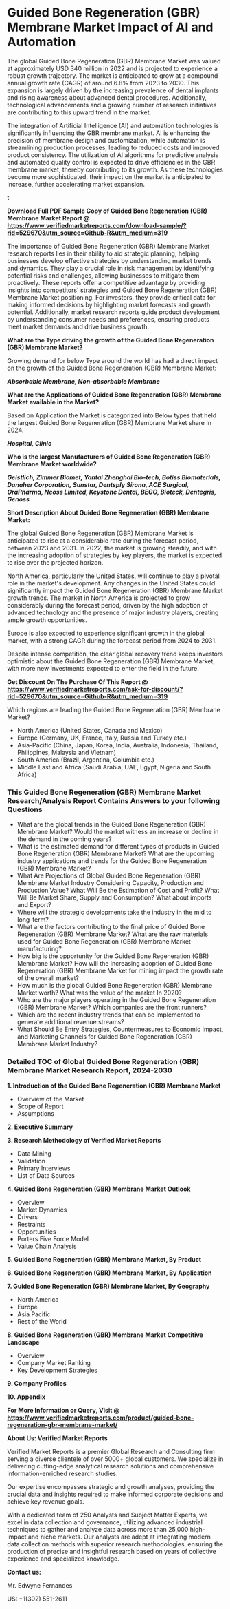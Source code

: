 <meta name="title" content="Global Guided Bone Regeneration (GBR) Membrane Market Impact of AI and Automation"><meta name="description" content="The global Guided Bone Regeneration (GBR) Membrane Market was valued at approximately USD 340 million in 2022 and is projected to experience a robust growth trajectory"><meta name="title" content="Guided Bone Regeneration (GBR) Membrane Market Size, Share, Scope, Trends, Growth, Opportunities, Analysis, Forecast"><h1>Guided Bone Regeneration (GBR) Membrane Market Impact of AI and Automation</h1><p>The global Guided Bone Regeneration (GBR) Membrane Market was valued at approximately USD 340 million in 2022 and is projected to experience a robust growth trajectory. The market is anticipated to grow at a compound annual growth rate (CAGR) of around 6.8% from 2023 to 2030. This expansion is largely driven by the increasing prevalence of dental implants and rising awareness about advanced dental procedures. Additionally, technological advancements and a growing number of research initiatives are contributing to this upward trend in the market.</p><p>The integration of Artificial Intelligence (AI) and automation technologies is significantly influencing the GBR membrane market. AI is enhancing the precision of membrane design and customization, while automation is streamlining production processes, leading to reduced costs and improved product consistency. The utilization of AI algorithms for predictive analysis and automated quality control is expected to drive efficiencies in the GBR membrane market, thereby contributing to its growth. As these technologies become more sophisticated, their impact on the market is anticipated to increase, further accelerating market expansion.</p>t</p><p id="" class=""><strong>Download Full PDF Sample Copy of Guided Bone Regeneration (GBR) Membrane Market Report @ <a href="https://www.verifiedmarketreports.com/download-sample/?rid=529670&utm_source=Github-R&utm_medium=319" target="_blank">https://www.verifiedmarketreports.com/download-sample/?rid=529670&utm_source=Github-R&utm_medium=319</a></strong></p><p>The importance of&nbsp;Guided Bone Regeneration (GBR) Membrane Market research reports lies in their ability to aid strategic planning, helping businesses develop effective strategies by understanding market trends and dynamics. They play a crucial role in risk management by identifying potential risks and challenges, allowing businesses to mitigate them proactively. These reports offer a competitive advantage by providing insights into competitors' strategies and Guided Bone Regeneration (GBR) Membrane Market positioning. For investors, they provide critical data for making informed decisions by highlighting market forecasts and growth potential. Additionally, market research reports guide product development by understanding consumer needs and preferences, ensuring products meet market demands and drive business growth.</p><p><strong>What are the&nbsp;Type driving the growth of the Guided Bone Regeneration (GBR) Membrane Market?</strong></p><p id="" class="">Growing demand for below Type around the world has had a direct impact on the growth of the Guided Bone Regeneration (GBR) Membrane Market:</p><em><strong>Absorbable Membrane, Non-absorbable Membrane</strong></em></p><strong>What are the&nbsp;Applications&nbsp;of Guided Bone Regeneration (GBR) Membrane Market available in the Market?</strong></p><p id="" class="">Based on Application the Market is categorized into Below types that held the largest Guided Bone Regeneration (GBR) Membrane Market share In 2024.</p><em><strong>Hospital, Clinic</strong></em></p><strong>Who is the largest Manufacturers of Guided Bone Regeneration (GBR) Membrane Market worldwide?</strong></p><p><em><strong>Geistlich, Zimmer Biomet, Yantai Zhenghai Bio-tech, Botiss Biomaterials, Danaher Corporation, Sunstar, Dentsply Sirona, ACE Surgical, OraPharma, Neoss Limited, Keystone Dental, BEGO, Bioteck, Dentegris, Genoss</strong></em></p><p id="" class=""><strong>Short Description About Guided Bone Regeneration (GBR) Membrane Market:</strong></p><p>The global Guided Bone Regeneration (GBR) Membrane Market is anticipated to rise at a considerable rate during the forecast period, between 2023 and 2031. In 2022, the market is growing steadily, and with the increasing adoption of strategies by key players, the market is expected to rise over the projected horizon.</p><p>North America, particularly the United States, will continue to play a pivotal role in the market's development. Any changes in the United States could significantly impact the Guided Bone Regeneration (GBR) Membrane Market growth trends. The market in North America is projected to grow considerably during the forecast period, driven by the high adoption of advanced technology and the presence of major industry players, creating ample growth opportunities.</p><p>Europe is also expected to experience significant growth in the global market, with a strong CAGR during the forecast period from 2024 to 2031.</p><p>Despite intense competition, the clear global recovery trend keeps investors optimistic about the Guided Bone Regeneration (GBR) Membrane Market, with more new investments expected to enter the field in the future.</p><p id="" class=""><strong>Get Discount On The Purchase Of This Report @ <a href="https://www.verifiedmarketreports.com/ask-for-discount/?rid=529670&utm_source=Github-R&utm_medium=319" target="_blank">https://www.verifiedmarketreports.com/ask-for-discount/?rid=529670&utm_source=Github-R&utm_medium=319</a></strong></p>Which regions are leading the Guided Bone Regeneration (GBR) Membrane Market?</p><ul><li>North America (United States, Canada and Mexico)</li><li>Europe (Germany, UK, France, Italy, Russia and Turkey etc.)</li><li>Asia-Pacific (China, Japan, Korea, India, Australia, Indonesia, Thailand, Philippines, Malaysia and Vietnam)</li><li>South America (Brazil, Argentina, Columbia etc.)</li><li>Middle East and Africa (Saudi Arabia, UAE, Egypt, Nigeria and South Africa)</li></ul><h3 id="" class="">This Guided Bone Regeneration (GBR) Membrane Market Research/Analysis Report Contains Answers to your following Questions</h3><ul><li>What are the global trends in the Guided Bone Regeneration (GBR) Membrane Market? Would the market witness an increase or decline in the demand in the coming years?</li><li>What is the estimated demand for different types of products in Guided Bone Regeneration (GBR) Membrane Market? What are the upcoming industry applications and trends for the Guided Bone Regeneration (GBR) Membrane Market?</li><li>What Are Projections of Global Guided Bone Regeneration (GBR) Membrane Market Industry Considering Capacity, Production and Production Value? What Will Be the Estimation of Cost and Profit? What Will Be Market Share, Supply and Consumption? What about imports and Export?</li><li>Where will the strategic developments take the industry in the mid to long-term?</li><li>What are the factors contributing to the final price of Guided Bone Regeneration (GBR) Membrane Market? What are the raw materials used for Guided Bone Regeneration (GBR) Membrane Market manufacturing?</li><li>How big is the opportunity for the Guided Bone Regeneration (GBR) Membrane Market? How will the increasing adoption of Guided Bone Regeneration (GBR) Membrane Market for mining impact the growth rate of the overall market?</li><li>How much is the global Guided Bone Regeneration (GBR) Membrane Market worth? What was the value of the market In 2020?</li><li>Who are the major players operating in the Guided Bone Regeneration (GBR) Membrane Market? Which companies are the front runners?</li><li>Which are the recent industry trends that can be implemented to generate additional revenue streams?</li><li>What Should Be Entry Strategies, Countermeasures to Economic Impact, and Marketing Channels for Guided Bone Regeneration (GBR) Membrane Market Industry?</li></ul><h3 id="" class="">Detailed TOC of Global Guided Bone Regeneration (GBR) Membrane Market Research Report, 2024-2030</h3><p id="" class=""><strong>1. Introduction of the Guided Bone Regeneration (GBR) Membrane Market</strong></p><ul><li>Overview of the Market</li><li>Scope of Report</li><li>Assumptions</li></ul><p id="" class=""><strong>2. Executive Summary</strong></p><p id="" class=""><strong>3. Research Methodology of Verified Market Reports</strong></p><ul><li>Data Mining</li><li>Validation</li><li>Primary Interviews</li><li>List of Data Sources</li></ul><p id="" class=""><strong>4. Guided Bone Regeneration (GBR) Membrane Market Outlook</strong></p><ul><li>Overview</li><li>Market Dynamics</li><li>Drivers</li><li>Restraints</li><li>Opportunities</li><li>Porters Five Force Model</li><li>Value Chain Analysis</li></ul><p id="" class=""><strong>5. Guided Bone Regeneration (GBR) Membrane Market, By Product</strong></p><p id="" class=""><strong>6. Guided Bone Regeneration (GBR) Membrane Market, By Application</strong></p><p id="" class=""><strong>7. Guided Bone Regeneration (GBR) Membrane Market, By Geography</strong></p><ul><li>North America</li><li>Europe</li><li>Asia Pacific</li><li>Rest of the World</li></ul><p id="" class=""><strong>8. Guided Bone Regeneration (GBR) Membrane Market Competitive Landscape</strong></p><ul><li>Overview</li><li>Company Market Ranking</li><li>Key Development Strategies</li></ul><p id="" class=""><strong>9. Company Profiles</strong></p><p id="" class=""><strong>10. Appendix</strong></p><p id="" class=""><strong>For More Information or Query, Visit @ <a href="https://www.verifiedmarketreports.com/product/guided-bone-regeneration-gbr-membrane-market/" target="_blank">https://www.verifiedmarketreports.com/product/guided-bone-regeneration-gbr-membrane-market/</a></strong></p><p id="" class=""><strong>About Us: Verified Market Reports</strong></p><p id="" class="">Verified Market Reports is a premier Global Research and Consulting firm serving a diverse clientele of over 5000+ global customers. We specialize in delivering cutting-edge analytical research solutions and comprehensive information-enriched research studies.</p><p id="" class="">Our expertise encompasses strategic and growth analyses, providing the crucial data and insights required to make informed corporate decisions and achieve key revenue goals.</p><p id="" class="">With a dedicated team of 250 Analysts and Subject Matter Experts, we excel in data collection and governance, utilizing advanced industrial techniques to gather and analyze data across more than 25,000 high-impact and niche markets. Our analysts are adept at integrating modern data collection methods with superior research methodologies, ensuring the production of precise and insightful research based on years of collective experience and specialized knowledge.</p><p id="" class=""><strong>Contact us:</strong></p><p id="" class="">Mr. Edwyne Fernandes</p><p id="" class="">US: +1(302) 551-2611</p>